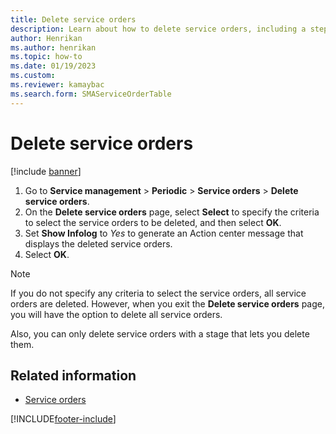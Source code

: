 ```yaml
---
title: Delete service orders   
description: Learn about how to delete service orders, including a step-by-step process for deleting service orders and additional resources.
author: Henrikan
ms.author: henrikan
ms.topic: how-to
ms.date: 01/19/2023
ms.custom:
ms.reviewer: kamaybac
ms.search.form: SMAServiceOrderTable
---
```



# Delete service orders

[!include [banner](../includes/banner.md)]

1. Go to **Service management** \> **Periodic** \> **Service orders** \> **Delete service orders**.
1. On the **Delete service orders** page, select **Select** to specify the criteria to select the service orders to be deleted, and then select **OK**.
1. Set **Show Infolog** to *Yes* to generate an Action center message that displays the deleted service orders.
1. Select **OK**.

> [!NOTE]
> If you do not specify any criteria to select the service orders, all service orders are deleted. However, when you exit the **Delete service orders** page, you will have the option to delete all service orders.
>
> Also, you can only delete service orders with a stage that lets you delete them.

## Related information

- [Service orders](service-orders.md)

[!INCLUDE[footer-include](../../includes/footer-banner.md)]
